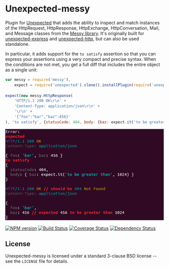 Unexpected-messy
================

Plugin for [Unexpected](https://github.com/sunesimonsen/unexpected) that adds the ability to inspect and match instances of the HttpRequest, HttpResponse, HttpExchange, HttpConversation, Mail, and Message classes from the [Messy library](https://github.com/papandreou/messy). It's originally built for [unexpected-express](https://github.com/papandreou/unexpected-express) and [unexpected-http](https://github.com/papandreou/unexpected-http), but can also be used standalone.

In particular, it adds support for the `to satisfy` assertion so that you can express your assertions using a very compact and precise syntax. When the conditions are not met, you get a full diff that includes the entire object as a single unit:

```js
var messy = require('messy'),
    expect = require('unexpected').clone().installPlugin(require('unexpected-messy'));

expect(new messy.HttpResponse(
    'HTTP/1.1 200 OK\r\n' +
    'Content-Type: application/json\r\n' +
    '\r\n' +
    '{"foo":"bar","baz":456}'
), 'to satisfy', {statusCode: 404, body: {baz: expect.it('to be greater than', 1024)}});
```

![Diff output](diffOutput.png)

[![NPM version](https://badge.fury.io/js/unexpected-messy.png)](http://badge.fury.io/js/unexpected-messy)
[![Build Status](https://travis-ci.org/papandreou/unexpected-messy.png?branch=master)](https://travis-ci.org/papandreou/unexpected-messy)
[![Coverage Status](https://coveralls.io/repos/papandreou/unexpected-messy/badge.png)](https://coveralls.io/r/papandreou/unexpected-messy)
[![Dependency Status](https://david-dm.org/papandreou/unexpected-messy.png)](https://david-dm.org/papandreou/unexpected-express)

License
-------

Unexpected-messy is licensed under a standard 3-clause BSD license
-- see the `LICENSE` file for details.
